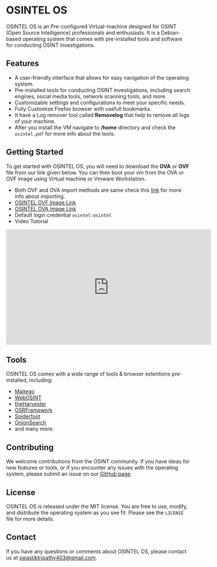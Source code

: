 # OSINTEL OS

OSINTEL OS is an Pre-configured Virtual-machine designed for OSINT (Open Source Intelligence) professionals and enthusiasts. It is a Debian-based operating system that comes with pre-installed tools and software for conducting OSINT investigations.

## Features

- A user-friendly interface that allows for easy navigation of the operating system.
- Pre-installed tools for conducting OSINT investigations, including search engines, social media tools, network scanning tools, and more.
- Customizable settings and configurations to meet your specific needs.
- Fully Customize Firefox browser with usefull bookmarks.
- It have a Log remover tool called **Removelog** that help to remove all logs of your machine. 
- After you install the VM navigate to **/home** directory and check the `osintel.pdf` for more info about the tools.  

## Getting Started

To get started with OSINTEL OS, you will need to download the **OVA** or **OVF** file from our link given below. You can then boot your vm from the OVA or OVF image using Virtual machine or Vmware Workstation. 

- Both OVF and OVA import methods are same check this [link](https://youtu.be/Lr-4PDHq__I) for more info about importing.
- [OSINTEL OVF Image Link](https://bit.ly/osintel-ovf)
- [OSINTEL OVA Image Link](https://bit.ly/osintel-ova)
- Default login credential ``osintel:osintel``
- Video Tutorial 
<iframe width="560" height="315" src="https://www.youtube.com/embed/tLYKpZOMU5s" title="YouTube video player" frameborder="0" allow="accelerometer; autoplay; clipboard-write; encrypted-media; gyroscope; picture-in-picture; web-share" allowfullscreen></iframe>
    

## Tools

OSINTEL OS comes with a wide range of tools & browser extentions pre-installed, including:

- [Maltego](https://www.maltego.com/)
- [WebOSINT](https://github.com/C3n7ral051nt4g3ncy/WebOSINT)
- [theHarvester](https://github.com/laramies/theHarvester)
- [OSRFramework](https://github.com/i3visio/osrframework)
- [Spiderfoot](https://www.spiderfoot.net/)
- [OnionSearch](https://github.com/megadose/OnionSearch)
- and many more.

## Contributing

We welcome contributions from the OSINT community. If you have ideas for new features or tools, or if you encounter any issues with the operating system, please submit an issue on our [GitHub page](https://github.com/SwastikTripathy/OSINTEL-OS/issues).

## License

OSINTEL OS is released under the MIT license. You are free to use, modify, and distribute the operating system as you see fit. Please see the `LICENSE` file for more details.

## Contact

If you have any questions or comments about OSINTEL OS, please contact us at [swastiktripathy403@gmail.com](mailto:swastiktripathy403@gmail.com).
